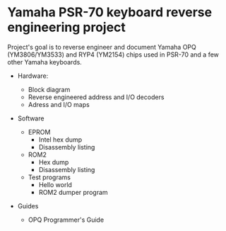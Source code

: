 # Yamaha PSR-70 keyboard reverse engineering project

Project's goal is to reverse engineer and document Yamaha OPQ (YM3806/YM3533) and RYP4 (YM2154) chips used in PSR-70 and a few other Yamaha keyboards.

- Hardware: 
  - Block diagram
  - Reverse engineered address and I/O decoders
  - Adress and I/O maps

- Software
  - EPROM
    - Intel hex dump
    - Disassembly listing
  - ROM2
    - Hex dump
    - Disassembly listing
  - Test programs
    - Hello world
    - ROM2 dumper program

- Guides
  - OPQ Programmer's Guide
